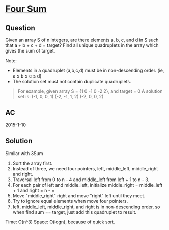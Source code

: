 ﻿# [Four Sum](https://oj.leetcode.com/problems/4sum/)
## Question
Given an array S of n integers, are there elements a, b, c, and d in S such that a + b + c + d = target? Find all unique quadruplets in the array which gives the sum of target.

Note:
  - Elements in a quadruplet (a,b,c,d) must be in non-descending order. (ie, a ≤ b ≤ c ≤ d)
  - The solution set must not contain duplicate quadruplets.

>   For example, given array S = {1 0 -1 0 -2 2}, and target = 0
>   A solution set is:
>    (-1,  0, 0, 1)
>    (-2, -1, 1, 2)
>    (-2,  0, 0, 2)

## AC
2015-1-10

## Solution
Similar with 3Sum
  1. Sort the array first.
  1. Instead of three, we need four pointers, left, middle_left, middle_right and right. 
  2. Traversal left from 0 to n - 4 and middle_left from left + 1 to n - 3.
  1. For each pair of left and middle_left, initialize middle_right = middle_left + 1 and right = n - =
  1. Move "middle_right" right and move "right" left until they meet.
  1. Try to ignore equal elements when move four pointers.
  2. left, middle_left, middle_right, and right is in non-descending order, so when find sum == target, just add this quadruplet to result.

Time: O(n^3)
Space: O(logn), because of quick sort.

